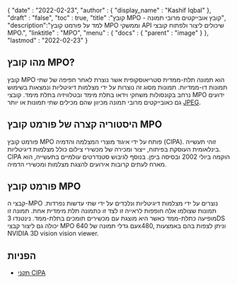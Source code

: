 {
  "date" : "2022-02-23",
  "author" : {
    "display_name" : "Kashif Iqbal"
},
  "draft" : "false",
  "toc" : true,
  "title" :"קובץ MPO - קובץ אובייקטים מרובי תמונה",
  "description":"למד על פורמט קובץ MPO וממשקי API שיכולים ליצור ולפתוח קובצי MPO.",
  "linktitle" : "MPO",
  "menu" : {
    "docs" : {
      "parent" : "image"
}
},
  "lastmod" : "2022-02-23"
}

## מהו קובץ MPO?

קובץ MPO הוא תמונה תלת-ממדית סטריאוסקופית אשר נוצרת לאחר חפיפה של שתי תמונות דו-ממדיות. תמונות מסוג זה נוצרות על ידי מצלמות דיגיטליות ונמצאות בשימוש נרחב בקונסולות משחקי וידאו בתלת מימד ובטלוויזיה בתלת מימד. קובצי MPO ידועים גם כאובייקטים מרובי תמונה מכיוון שהם מכילים שתי תמונות או יותר [JPEG](/he/image/jpeg/).

## היסטוריה קצרה של פורמט קובץ MPO

פורמט קובץ MPO פותח על ידי איגוד מוצרי המצלמה והדמיה (CIPA). זוהי תעשייה בינלאומית העוסקת בפיתוח, ייצור ומכירה של מכשירי צילום כולל מצלמות דיגיטליות. CIPA הוקמה ביולי 2002 ובסיסה ביפן. בנוסף לגיבוש סטנדרטים עולמיים בתעשייה, הוא מארח לעתים קרובות אירועים להצגת מצלמות ומכשירי הדמיה.

## פורמט קובץ MPO

קבצי ה-MPO נוצרים על ידי מצלמות דיגיטליות ונלכדים על ידי שתי עדשות נפרדות. תמונות שצולמו אלה חופפות לראייה זו לצד זו כתמונה תלת מימדית אחת. תמונה זו מופיעה כתלת-ממד כאשר היא מוצגת עם מכשירים תומכים בתלת-ממד. נינטנדו 3DS יכולה גם ליצור קבצי MPO עם גדלי תמונה של 640x480, וניתן לצפות בהם באמצעות NVIDIA 3D vision vision viewer.

## הפניות ##

* [תקני CIPA](https://www.cipa.jp/e/std/std-sec.html)

